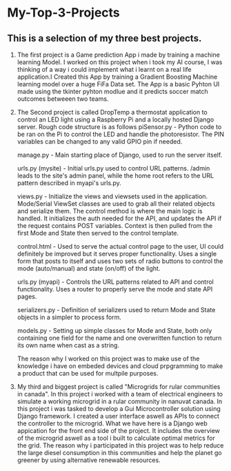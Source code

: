 # My-Top-3-Projects
## This is a selection of my three best projects.
1. The first project is a Game prediction App i made by training a machine learning Model. I worked on this project when i took my AI course, I was thinking of a way i could implement what i learnt on a real life application.I Created this App by training a Gradient Boosting Machine learning model over a huge FiFa Data set. The App is  a basic Pyhton UI made using the tkinter pyhton modlue and it predicts soccer match outcomes betweeen two teams. 
2. The Second project is called DropTemp  a thermostat application to control an LED light using a Raspberry Pi and a locally hosted Django server.
    Rough code structure is as follows
    piSensor.py - Python code to be ran on the Pi to control the LED and handle the photoresistor. The PIN variables can be changed to any valid GPIO pin if needed.
   
    manage.py - Main starting place of Django, used to run the server itself.
   
    urls.py (mysite) - Initial urls.py used to control URL patterns. /admin leads to the site's admin panel, while the home root refers to the URL pattern described in myapi's urls.py.
   
    views.py - Initialize the views and viewsets used in the application. Mode/Serial ViewSet classes are used to grab all their related objects and serialize them. The control method is where the main logic is     handled. It initializes the auth needed for the API, and updates the API if the request contains POST variables. Context is then pulled from the first Mode and State then served to the control template.
   
    control.html - Used to serve the actual control page to the user, UI could definitely be improved but it serves proper functionality. Uses a single form that posts to itself and uses two sets of radio buttons to control the mode (auto/manual) and state (on/off) of the light.
   
    urls.py (myapi) - Controls the URL patterns related to API and control functionality. Uses a router to properly serve the mode and state API pages.
   
    serializers.py - Definition of serializers used to return Mode and State objects in a simpler to process form.
   
    models.py - Setting up simple classes for Mode and State, both only containing one field for the name and one overwritten function to return its own name when cast as a string.
   
   The reason why I worked on this project was to make use of the knowledge i have on embeded devices and cloud prpgramming to make a product that can be used for multpile purposes. 
3. My third and biggest project is called "Microgrids for rular communities in canada". In this project i worked with a team of electrical engineers to simulate a working microgrid in a rular community in nanuvat canada. In this project i was tasked to develop a Gui Microcontroller solution using Django framework. I created a user interface aswell as APIs to connect the controller to the microgrid. What we have here is a Django web appication for the front end side of the project. It includes the overview of the microgrid aswell as a tool i built to calculate optimal metrics for the grid. The reason why i participated in this project was to help reduce the large diesel consumption in this communities and help the planet go greener by using alternative renewable resources. 
